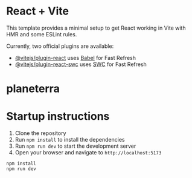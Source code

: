 # React + Vite

This template provides a minimal setup to get React working in Vite with HMR and some ESLint rules.

Currently, two official plugins are available:

- [@vitejs/plugin-react](https://github.com/vitejs/vite-plugin-react/blob/main/packages/plugin-react/README.md) uses [Babel](https://babeljs.io/) for Fast Refresh
- [@vitejs/plugin-react-swc](https://github.com/vitejs/vite-plugin-react-swc) uses [SWC](https://swc.rs/) for Fast Refresh
# planeterra

# Startup instructions
1. Clone the repository
2. Run `npm install` to install the dependencies
3. Run `npm run dev` to start the development server
4. Open your browser and navigate to `http://localhost:5173`

```shell
npm install
npm run dev
```